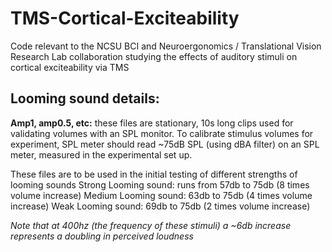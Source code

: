 # TMS-Cortical-Exciteability
Code relevant to the NCSU BCI and Neuroergonomics / Translational Vision Research Lab collaboration studying the effects of auditory stimuli on cortical exciteability via TMS

## Looming sound details:

**Amp1, amp0.5, etc:** these files are stationary, 10s long clips used for validating volumes with an SPL monitor. To calibrate stimulus volumes for experiment, SPL meter should read ~75dB SPL (using dBA filter) on an SPL meter, measured in the experimental set up.


These files are to be used in the initial testing of different strengths of looming sounds
Strong Looming sound: runs from 57db to 75db (8 times volume increase)
Medium Looming sound: 63db to 75db (4 times volume increase)
Weak Looming sound: 69db to 75db (2 times volume increase)

*Note that at 400hz (the frequency of these stimuli) a ~6db increase represents a doubling in perceived loudness*

